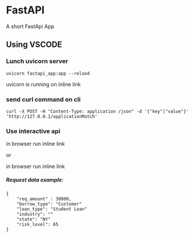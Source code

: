 # FastAPI
A short FastApi App

## Using VSCODE
### Lunch uvicorn server
`uvicorn fastapi_app:app --relaod`

<p> uvicorn is running on <a href=http://127.0.0.1:8000> </a> inline link</p> 


### send curl command on cli
`curl -X POST -H "Content-Type: application /json" -d '{"key"|"value"}' 'http://127.0.0.1/applicationMatch'`

### Use interactive api
<p> in browser run <a href=http://127.0.0.1:8000/docs#> </a> inline link</p> 
or
<p> in browser run <a href=http://127.0.0.1:8000/redoc> </a> inline link</p> 

##### Request data example:
```
{
    "req_amount" : 30000,
    "borrow_type": "Customer"
    "loan_type": "Student Loan"
    "industry": ""
    "state": "NY"
    "risk_level": 65
}
```